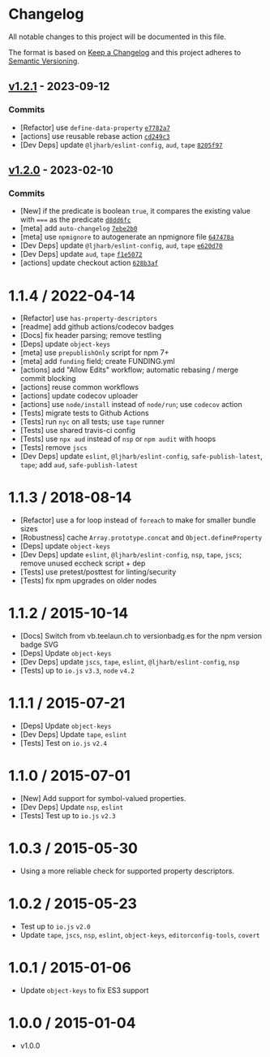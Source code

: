 # Changelog

All notable changes to this project will be documented in this file.

The format is based on [Keep a Changelog](https://keepachangelog.com/en/1.0.0/)
and this project adheres to [Semantic Versioning](https://semver.org/spec/v2.0.0.html).

## [v1.2.1](https://github.com/ljharb/define-properties/compare/v1.2.0...v1.2.1) - 2023-09-12

### Commits

- [Refactor] use `define-data-property` [`e7782a7`](https://github.com/ljharb/define-properties/commit/e7782a7480a62f8b6e141b49371e6de4df176c97)
- [actions] use reusable rebase action [`cd249c3`](https://github.com/ljharb/define-properties/commit/cd249c3920607bc8eeb7c0cd5b672b810983cac5)
- [Dev Deps] update `@ljharb/eslint-config`, `aud`, `tape` [`8205f97`](https://github.com/ljharb/define-properties/commit/8205f9734a4da8ee5b3b29798788567a09b330e8)

## [v1.2.0](https://github.com/ljharb/define-properties/compare/v1.1.4...v1.2.0) - 2023-02-10

### Commits

- [New] if the predicate is boolean `true`, it compares the existing value with `===` as the predicate [`d8dd6fc`](https://github.com/ljharb/define-properties/commit/d8dd6fca40d7c5878a4b643b91e66ae5a513a194)
- [meta] add `auto-changelog` [`7ebe2b0`](https://github.com/ljharb/define-properties/commit/7ebe2b0a0f90e62b842942cd45e86864fe75d9f6)
- [meta] use `npmignore` to autogenerate an npmignore file [`647478a`](https://github.com/ljharb/define-properties/commit/647478a8401fbf053fb633c0a3a7c982da6bad74)
- [Dev Deps] update `@ljharb/eslint-config`, `aud`, `tape` [`e620d70`](https://github.com/ljharb/define-properties/commit/e620d707d2e1118a38796f22a862200eb0a53fff)
- [Dev Deps] update `aud`, `tape` [`f1e5072`](https://github.com/ljharb/define-properties/commit/f1e507225c2551a99ed4fe40d3fe71b0f44acf88)
- [actions] update checkout action [`628b3af`](https://github.com/ljharb/define-properties/commit/628b3af5c74b8f0963296d811a8f6fa657baf964)

<!-- auto-changelog-above -->

# 1.1.4 / 2022-04-14

- [Refactor] use `has-property-descriptors`
- [readme] add github actions/codecov badges
- [Docs] fix header parsing; remove testling
- [Deps] update `object-keys`
- [meta] use `prepublishOnly` script for npm 7+
- [meta] add `funding` field; create FUNDING.yml
- [actions] add "Allow Edits" workflow; automatic rebasing / merge commit blocking
- [actions] reuse common workflows
- [actions] update codecov uploader
- [actions] use `node/install` instead of `node/run`; use `codecov` action
- [Tests] migrate tests to Github Actions
- [Tests] run `nyc` on all tests; use `tape` runner
- [Tests] use shared travis-ci config
- [Tests] use `npx aud` instead of `nsp` or `npm audit` with hoops
- [Tests] remove `jscs`
- [Dev Deps] update `eslint`, `@ljharb/eslint-config`, `safe-publish-latest`, `tape`; add `aud`, `safe-publish-latest`

# 1.1.3 / 2018-08-14

- [Refactor] use a for loop instead of `foreach` to make for smaller bundle sizes
- [Robustness] cache `Array.prototype.concat` and `Object.defineProperty`
- [Deps] update `object-keys`
- [Dev Deps] update `eslint`, `@ljharb/eslint-config`, `nsp`, `tape`, `jscs`; remove unused eccheck script + dep
- [Tests] use pretest/posttest for linting/security
- [Tests] fix npm upgrades on older nodes

# 1.1.2 / 2015-10-14

- [Docs] Switch from vb.teelaun.ch to versionbadg.es for the npm version badge SVG
- [Deps] Update `object-keys`
- [Dev Deps] update `jscs`, `tape`, `eslint`, `@ljharb/eslint-config`, `nsp`
- [Tests] up to `io.js` `v3.3`, `node` `v4.2`

# 1.1.1 / 2015-07-21

- [Deps] Update `object-keys`
- [Dev Deps] Update `tape`, `eslint`
- [Tests] Test on `io.js` `v2.4`

# 1.1.0 / 2015-07-01

- [New] Add support for symbol-valued properties.
- [Dev Deps] Update `nsp`, `eslint`
- [Tests] Test up to `io.js` `v2.3`

# 1.0.3 / 2015-05-30

- Using a more reliable check for supported property descriptors.

# 1.0.2 / 2015-05-23

- Test up to `io.js` `v2.0`
- Update `tape`, `jscs`, `nsp`, `eslint`, `object-keys`, `editorconfig-tools`, `covert`

# 1.0.1 / 2015-01-06

- Update `object-keys` to fix ES3 support

# 1.0.0 / 2015-01-04

- v1.0.0
